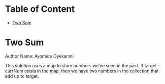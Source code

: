 # Table of Content

- [Two Sum](#two-sum)

# Two Sum

Author Name: Ayomide Oyekanmi

This solution uses a map to store numbers we've seen in the past. If target - currNum exists in the map, then we have
two numbers in the collection that add up to target.